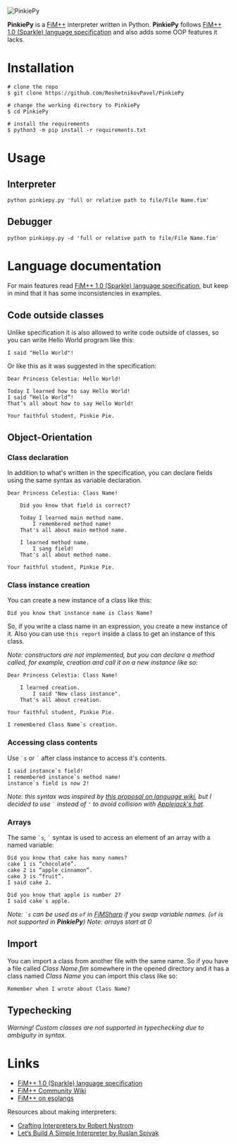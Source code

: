 ![PinkiePy](https://user-images.githubusercontent.com/92433826/187067728-fe30eea0-b4e9-4f48-8c8a-3e94be6b4303.png)

**PinkiePy** is a [FiM++](https://esolangs.org/wiki/FiM%2B%2B) interpreter written in Python. **PinkiePy** follows [FiM++ 1.0 (Sparkle) language specification](https://docs.google.com/document/d/1gU-ZROmZu0Xitw_pfC1ktCDvJH5rM85TxxQf5pg_xmg/edit#) and also adds some OOP features it lacks.

# Installation

```
# clone the repo
$ git clone https://github.com/ReshetnikovPavel/PinkiePy

# change the working directory to PinkiePy
$ cd PinkiePy

# install the requirements
$ python3 -m pip install -r requirements.txt
```


# Usage

## Interpreter
```
python pinkiepy.py 'full or relative path to file/File Name.fim'
```

## Debugger

```
python pinkiepy.py -d 'full or relative path to file/File Name.fim'
```

# Language documentation
For main features read [FiM++ 1.0 (Sparkle) language specification](https://docs.google.com/document/d/1gU-ZROmZu0Xitw_pfC1ktCDvJH5rM85TxxQf5pg_xmg/edit#), but keep in mind that it has some inconsistencies in examples.

## Code outside classes

Unlike specification it is also allowed to write code outside of classes, so you can write Hello World program like this:

```
I said "Hello World"!
```

Or like this as it was suggested in the specification:

```
Dear Princess Celestia: Hello World!

Today I learned how to say Hello World!
I said “Hello World”!
That’s all about how to say Hello World!

Your faithful student, Pinkie Pie.
```


## Object-Orientation
### Class declaration

In addition to what's written in the specification, you can declare fields using the same syntax as variable declaration.

```
Dear Princess Celestia: Class Name!

    Did you know that field is correct?
    
    Today I learned main method name.
        I remembered method name!
    That's all about main method name.
    
    I learned method name.
        I sang field!
    That's all about method name.    
    
Your faithful student, Pinkie Pie.
```

### Class instance creation

You can create a new instance of a class like this:

```
Did you know that instance name is Class Name?
```

So, if you write a class name in an expression, you create a new instance of it.
Also you can use ``` this report ``` inside a class to get an instance of this class.

*Note: constructors are not implemented, but you can declare a method called, for example, creation and call it on a new instance like so:*

```
Dear Princess Celestia: Class Name!
    
    I learned creation.
        I said "New class instance".
    That's all about creation.    
    
Your faithful student, Pinkie Pie. 

I remembered Class Name`s creation.
```

### Accessing class contents

Use ``` `s ``` or ``` ` ``` after class instance to access it's contents.
```
I said instance`s field!
I remembered instance`s method name!
instance`s field is now 2!
```

*Note: this syntax was inspired by [this proposal on language wiki](https://fimpp.fandom.com/wiki/FiM%2B%2B_Wiki:Proposals/Object-Orientation), but I decided to use ``` ` ``` instead of ``` ' ``` to avoid collision with [Applejack's hat](https://fimpp.fandom.com/wiki/Applejack%27s_Hat).*

### Arrays
The same ``` `s ```, ``` ` ``` syntax is used to access an element of an array with a named variable:

```
Did you know that cake has many names?
cake 1 is “chocolate”.
cake 2 is “apple cinnamon”.
cake 3 is “fruit”.
I said cake 2.

Did you know that apple is number 2?
I said cake`s apple.
```

*Note: ``` `s ``` can be used as ``` of ``` in [FiMSharp](https://github.com/Jaezmien/FiMSharp) if you swap variable names. (``` of ``` is not supported in **PinkiePy**)*
*Note: arrays start at 0*


## Import
You can import a class from another file with the same name. So if you have a file called *Class Name.fim* somewhere in the opened directory and it has a class named *Class Name* you can import this class like so:

```
Remember when I wrote about Class Name?
```

## Typechecking
*Warning! Custom classes are not supported in typechecking due to ambiguity in syntax.*


# Links
- [FiM++ 1.0 (Sparkle) language specification](https://docs.google.com/document/d/1gU-ZROmZu0Xitw_pfC1ktCDvJH5rM85TxxQf5pg_xmg/edit#)
- [FiM++ Community Wiki](https://fimpp.fandom.com/wiki/FiM%2B%2B_Wiki)
- [FiM++ on esolangs](https://esolangs.org/wiki/FiM%2B%2B)

Resources about making interpreters:
- [Crafting Interpreters by Robert Nystrom](https://craftinginterpreters.com/)
- [Let’s Build A Simple Interpreter by Ruslan Spivak](https://ruslanspivak.com/lsbasi-part1/)
